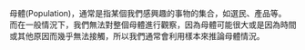母體(Population)，通常是指某個我們感興趣的事物的集合，如選民、產品等。
而在一般情況下，我們無法對整個母體進行觀察，因為母體可能很大或是因為時間或其他原因而幾乎無法接觸，所以我們通常會利用樣本來推論母體情況。

